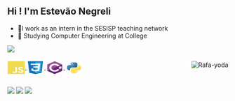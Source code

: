 ## Hi ! I'm Estevão Negreli 

- 💼I work as an intern in the SESISP teaching network
- 📖 Studying Computer Engineering at College

<div>
   <a href="https://beacons.ai/enegreli">
    <img height="180em" src="https://github-readme-stats.vercel.app/api?username=enegreli&show_icons=true&theme=dracula&include_all_commits=true&count_private=true"/>
     
</div>  
<div style="display: inline_block"><br>
   <img align="center" alt="Rafa-Js" height="30" width="40" src="https://raw.githubusercontent.com/devicons/devicon/master/icons/javascript/javascript-plain.svg"
   <img align="center" alt="Rafa-HTML" height="30" width="40" src="https://raw.githubusercontent.com/devicons/devicon/master/icons/html5/html5-original.svg">
   <img align="center" alt="Rafa-CSS" height="30" width="40" src="https://raw.githubusercontent.com/devicons/devicon/master/icons/css3/css3-original.svg">
   <img align="center" alt="Rafa-Csharp" height="30" width="40" src="https://raw.githubusercontent.com/devicons/devicon/master/icons/csharp/csharp-original.svg">
   <img align="center" alt="Rafa-Python" height="30" width="40" src="https://raw.githubusercontent.com/devicons/devicon/master/icons/python/python-original.svg">
   <img align="right" alt="Rafa-yoda" src="https://gizmodo.uol.com.br/wp-content/blogs.dir/8/files/2021/02/nyan-cat-1.gif">
</div>
  
  ##
 <div>
    <a href="https://instagram.com/e.negreli" target="_blank"><img src="https://img.shields.io/badge/-Instagram-%23E4405F?style=for-the-badge&logo=instagram&logoColor=white" target="_blank"></a>
    <a href = "mailto:enegreli@sesisp.org.br"><img src="https://img.shields.io/badge/-Gmail-%23333?style=for-the-badge&logo=gmail&logoColor=white" target="_blank"></a>
    <a href="https://www.linkedin.com/in/negreliestevão" target="_blank"><img src="https://img.shields.io/badge/-LinkedIn-%230077B5?style=for-the-badge&logo=linkedin&logoColor=white" target="_blank"></a>
    
    
  <div/>
